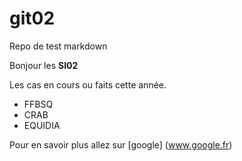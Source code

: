 # git02
Repo de test markdown

Bonjour les **SI02**

Les cas en cours ou faits cette année.

* FFBSQ
* CRAB
* EQUIDIA

Pour en savoir plus allez sur [google] (www.google.fr)
